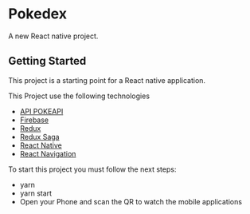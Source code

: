 # Pokedex

A new React native project.

## Getting Started

This project is a starting point for a React native application.

This Project use the following technologies

- [API POKEAPI](https://pokeapi.co)
- [Firebase](https://firebase.google.com)
- [Redux](https://redux.js.org)
- [Redux Saga](https://redux-saga.js.org)
- [React Native](https://reactnative.dev)
- [React Navigation](https://reactnavigation.org)


To start this project you must follow the next steps:
- yarn
- yarn start
- Open your Phone and scan the QR to watch the mobile applications



